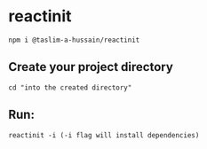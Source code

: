 # reactinit

```
npm i @taslim-a-hussain/reactinit
```

## Create your project directory

```
cd "into the created directory"
```

## Run:
```
reactinit -i (-i flag will install dependencies)
```